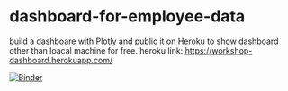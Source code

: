 # dashboard-for-employee-data

build a dashboare with Plotly and public it on Heroku to show dashboard other than loacal machine for free.
heroku link: https://workshop-dashboard.herokuapp.com/


[![Binder](https://mybinder.org/badge_logo.svg)](https://mybinder.org/v2/gh/Shuai-Liu-1/dashboard-for-employee-data/HEAD)
